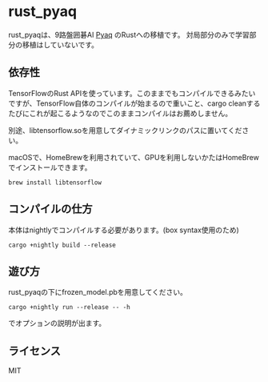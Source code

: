 # rust_pyaq
rust_pyaqは、9路盤囲碁AI [Pyaq](https://github.com/ymgaq/Pyaq) のRustへの移植です。
対局部分のみで学習部分の移植はしていないです。

## 依存性
TensorFlowのRust APIを使っています。このままでもコンパイルできるみたいですが、TensorFlow自体のコンパイルが始まるので重いこと、cargo cleanするたびにこれが起こるようなのでこのままコンパイルはお薦めしません。

別途、libtensorflow.soを用意してダイナミックリンクのパスに置いてください。

macOSで、HomeBrewを利用されていて、GPUを利用しないかたはHomeBrewでインストールできます。

```
brew install libtensorflow
```


## コンパイルの仕方

本体はnightlyでコンパイルする必要があります。(box syntax使用のため)
```
cargo +nightly build --release
```

## 遊び方
rust_pyaqの下にfrozen_model.pbを用意してください。
```
cargo +nightly run --release -- -h
```
でオプションの説明が出ます。

## ライセンス
MIT
